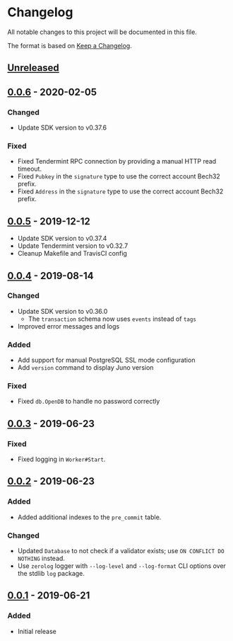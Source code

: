 <!--
Guiding Principles:

Changelogs are for humans, not machines.
There should be an entry for every single version.
The same types of changes should be grouped.
Versions and sections should be linkable.
The latest version comes first.
The release date of each version is displayed.
Mention whether you follow Semantic Versioning.

Types of changes: 

"Added" for new features.
"Changed" for changes in existing functionality.
"Deprecated" for soon-to-be removed features.
"Removed" for now removed features.
"Fixed" for any bug fixes.
"Security" in case of vulnerabilities.
-->

# Changelog

All notable changes to this project will be documented in this file.

The format is based on [Keep a Changelog](https://keepachangelog.com/en/1.0.0/).

## [Unreleased]

## [0.0.6] - 2020-02-05

### Changed

- Update SDK version to v0.37.6

### Fixed

- Fixed Tendermint RPC connection by providing a manual HTTP read timeout.
- Fixed `Pubkey` in the `signature` type to use the correct account Bech32 prefix.
- Fixed `Address` in the `signature` type to use the correct account Bech32 prefix.

## [0.0.5] - 2019-12-12

- Update SDK version to v0.37.4
- Update Tendermint version to v0.32.7
- Cleanup Makefile and TravisCI config

## [0.0.4] - 2019-08-14

### Changed

- Update SDK version to v0.36.0
  - The `transaction` schema now uses `events` instead of `tags`
- Improved error messages and logs

### Added

- Add support for manual PostgreSQL SSL mode configuration
- Add `version` command to display Juno version

### Fixed

- Fixed `db.OpenDB` to handle no password correctly

## [0.0.3] - 2019-06-23

### Fixed

- Fixed logging in `Worker#Start`.

## [0.0.2] - 2019-06-23

### Added

- Added additional indexes to the `pre_commit` table.

### Changed

- Updated `Database` to not check if a validator exists; use `ON CONFLICT DO NOTHING`
instead.
- Use `zerolog` logger with `--log-level` and `--log-format` CLI options over the
stdlib `log` package.

## [0.0.1] - 2019-06-21

### Added

- Initial release

<!-- Release links -->

[Unreleased]: https://github.com/fissionlabsio/juno/compare/v0.0.6...HEAD
[0.0.6]: https://github.com/fissionlabsio/juno/releases/tag/v0.0.6
[0.0.5]: https://github.com/fissionlabsio/juno/releases/tag/v0.0.5
[0.0.4]: https://github.com/fissionlabsio/juno/releases/tag/v0.0.4
[0.0.3]: https://github.com/fissionlabsio/juno/releases/tag/v0.0.3
[0.0.2]: https://github.com/fissionlabsio/juno/releases/tag/v0.0.2
[0.0.1]: https://github.com/fissionlabsio/juno/releases/tag/v0.0.1

